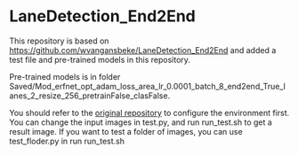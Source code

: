 # LaneDetection_End2End
This repository is based on https://github.com/wvangansbeke/LaneDetection_End2End and added a test file and pre-trained models in this repository.

Pre-trained models is in folder Saved/Mod_erfnet_opt_adam_loss_area_lr_0.0001_batch_8_end2end_True_lanes_2_resize_256_pretrainFalse_clasFalse.

You should refer to the [original repository](https://github.com/wvangansbeke/LaneDetection_End2End) to configure the environment first.
You can change the input images in test.py, and run run_test.sh to get a result image.
If you want to test a folder of images, you can use test_floder.py in run run_test.sh
